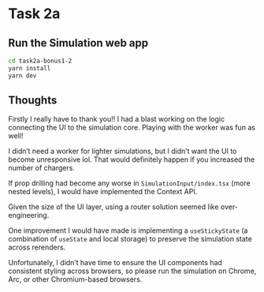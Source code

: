 # Task 2a

## Run the Simulation web app 

```bash
cd task2a-bonus1-2
yarn install
yarn dev
```

## Thoughts

Firstly I really have to thank you!! I had a blast working on the logic connecting the UI to the simulation core. Playing with the worker was fun as well!

I didn’t need a worker for lighter simulations, but I didn’t want the UI to become unresponsive lol. That would definitely happen if you increased the number of chargers.

If prop drilling had become any worse in `SimulationInput/index.tsx` (more nested levels), I would have implemented the Context API.

Given the size of the UI layer, using a router solution seemed like over-engineering.

One improvement I would have made is implementing a `useStickyState` (a combination of `useState` and local storage) to preserve the simulation state across rerenders.

Unfortunately, I didn’t have time to ensure the UI components had consistent styling across browsers, so please run the simulation on Chrome, Arc, or other Chromium-based browsers.